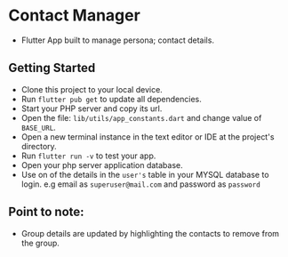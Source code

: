 # Contact Manager

- Flutter App built to manage persona; contact details.

## Getting Started

- Clone this project to your local device.
- Run `flutter pub get` to update all dependencies.
- Start your PHP server and copy its url.
- Open the file: `lib/utils/app_constants.dart` and change value of `BASE_URL`.
- Open a new terminal instance in the text editor or IDE at the project's directory.
- Run `flutter run -v` to test your app.
- Open your php server application database.
- Use on of the details in the `user's` table in your MYSQL database to login. e.g email as `superuser@mail.com`  and password as `password`

## Point to note:
- Group details are updated by highlighting the contacts to remove from the group.
